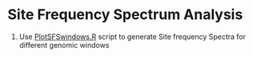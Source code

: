 # Site Frequency Spectrum Analysis
1. Use [PlotSFSwindows.R](/scripts/PlotSFSwindows.R) script to generate Site frequency Spectra for different genomic windows
